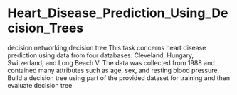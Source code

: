# Heart_Disease_Prediction_Using_Decision_Trees
decision networking,decision tree
This task concerns heart disease prediction using data from four databases: Cleveland, Hungary, Switzerland, and Long Beach V. The data was collected from 1988 and contained many attributes such as age, sex, and resting blood pressure.
Build a decision tree using part of the provided dataset for training and then evaluate decision tree 
